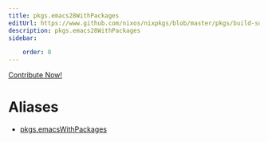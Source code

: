 ```yaml
---
title: pkgs.emacs28WithPackages
editUrl: https://www.github.com/nixos/nixpkgs/blob/master/pkgs/build-support/emacs/wrapper.nix#L42C1
description: pkgs.emacs28WithPackages
sidebar:

    order: 8
---
```


<a href="https://www.github.com/nixos/nixpkgs/blob/master/pkgs/build-support/emacs/wrapper.nix#L42C1">Contribute Now!</a>


# Aliases

- [pkgs.emacsWithPackages](./reference/pkgs/pkgs-emacsWithPackages)


